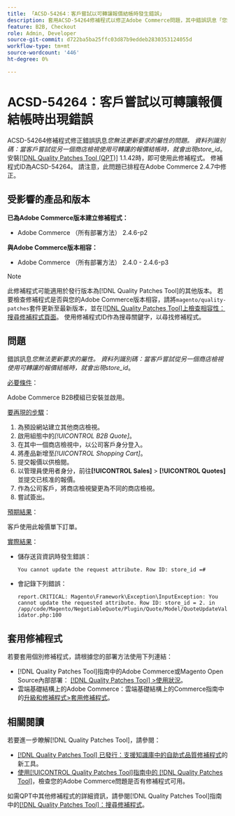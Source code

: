 ```yaml
---
title: 「ACSD-54264：客戶嘗試以可轉讓報價結帳時發生錯誤」
description: 套用ACSD-54264修補程式以修正Adobe Commerce問題，其中錯誤訊息「您無法更新要求的屬性。 當客戶嘗試從其他商店檢視中取出可轉讓的報價時，就會出現資料列ID：store_id。
feature: B2B, Checkout
role: Admin, Developer
source-git-commit: d722ba5ba25ffc03d87b9eddeb2830353124055d
workflow-type: tm+mt
source-wordcount: '446'
ht-degree: 0%

---
```


# ACSD-54264：客戶嘗試以可轉讓報價結帳時出現錯誤

ACSD-54264修補程式修正錯誤訊息&#x200B;*您無法更新要求的屬性的問題。 資料列識別碼：當客戶嘗試從另一個商店檢視使用可轉讓的報價結帳時，就會出現store_id*。 安裝[[!DNL Quality Patches Tool (QPT)]](https://experienceleague.adobe.com/en/docs/commerce-knowledge-base/kb/announcements/commerce-announcements/magento-quality-patches-released-new-tool-to-self-serve-quality-patches) 1.1.42時，即可使用此修補程式。 修補程式ID為ACSD-54264。 請注意，此問題已排程在Adobe Commerce 2.4.7中修正。

## 受影響的產品和版本

**已為Adobe Commerce版本建立修補程式：**

* Adobe Commerce （所有部署方法） 2.4.6-p2

**與Adobe Commerce版本相容：**

* Adobe Commerce （所有部署方法） 2.4.0 - 2.4.6-p3

>[!NOTE]
>
>此修補程式可能適用於發行版本為[!DNL Quality Patches Tool]的其他版本。 若要檢查修補程式是否與您的Adobe Commerce版本相容，請將`magento/quality-patches`套件更新至最新版本，並在[[!DNL Quality Patches Tool]上檢查相容性：搜尋修補程式頁面](https://experienceleague.adobe.com/tools/commerce-quality-patches/index.html)。 使用修補程式ID作為搜尋關鍵字，以尋找修補程式。

## 問題

錯誤訊息&#x200B;*您無法更新要求的屬性。 資料列識別碼：當客戶嘗試從另一個商店檢視使用可轉讓的報價結帳時，就會出現store_id*。

<u>必要條件</u>：

Adobe Commerce B2B模組已安裝並啟用。

<u>要再現的步驟</u>：

1. 為預設網站建立其他商店檢視。
1. 啟用組態中的&#x200B;*[!UICONTROL B2B Quote]*。
1. 在其中一個商店檢視中，以公司客戶身分登入。
1. 將產品新增至&#x200B;*[!UICONTROL Shopping Cart]*。
1. 提交報價以供檢閱。
1. 以管理員使用者身分，前往&#x200B;**[!UICONTROL Sales]** > **[!UICONTROL Quotes]**&#x200B;並提交已核准的報價。
1. 作為公司客戶，將商店檢視變更為不同的商店檢視。
1. 嘗試簽出。

<u>預期結果</u>：

客戶使用此報價單下訂單。

<u>實際結果</u>：

* 儲存送貨資訊時發生錯誤：

  `You cannot update the request attribute. Row ID: store_id =#`

* 會記錄下列錯誤：

  `report.CRITICAL: Magento\Framework\Exception\InputException: You cannot update the requested attribute. Row ID: store_id = 2. in /app/code/Magento/NegotiableQuote/Plugin/Quote/Model/QuoteUpdateValidator.php:100`

## 套用修補程式

若要套用個別修補程式，請根據您的部署方法使用下列連結：

* [!DNL Quality Patches Tool]指南中的Adobe Commerce或Magento Open Source內部部署： [[!DNL Quality Patches Tool] >使用狀況](https://experienceleague.adobe.com/docs/commerce-operations/tools/quality-patches-tool/usage.html)。
* 雲端基礎結構上的Adobe Commerce：雲端基礎結構上的Commerce指南中的[升級和修補程式>套用修補程式](https://experienceleague.adobe.com/docs/commerce-cloud-service/user-guide/develop/upgrade/apply-patches.html)。

## 相關閱讀

若要進一步瞭解[!DNL Quality Patches Tool]，請參閱：

* [[!DNL Quality Patches Tool] 已發行：支援知識庫中的自助式品質修補程式](https://experienceleague.adobe.com/en/docs/commerce-knowledge-base/kb/announcements/commerce-announcements/magento-quality-patches-released-new-tool-to-self-serve-quality-patches)的新工具。
* [使用[!UICONTROL Quality Patches Tool]指南中的 [!DNL Quality Patches Tool]](/help/tools/quality-patches-tool/patches-available-in-qpt/check-patch-for-magento-issue-with-magento-quality-patches.md)，檢查您的Adobe Commerce問題是否有修補程式可用。


如需QPT中其他修補程式的詳細資訊，請參閱[!DNL Quality Patches Tool]指南中的[[!DNL Quality Patches Tool]：搜尋修補程式](https://experienceleague.adobe.com/tools/commerce-quality-patches/index.html)。
